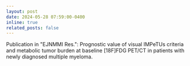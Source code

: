 ```yaml
---
layout: post
date: 2024-05-28 07:59:00-0400
inline: true
related_posts: false
---
```


Publication in "EJNMMI Res.": Prognostic value of visual IMPeTUs criteria and metabolic tumor burden at baseline [18F]FDG PET/CT in patients with newly diagnosed multiple myeloma.
